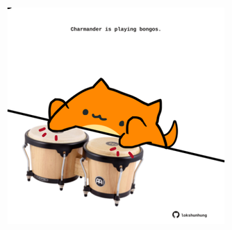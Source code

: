 <!-- built at 28/09/2025, 01:28:15 UTC -->
<p align="center">
  <img width="500" height="500" src="./ReadmeImage.svg">
</p>
